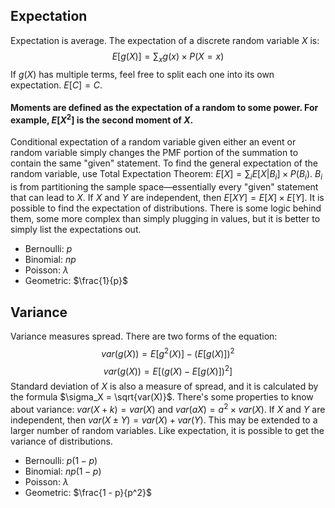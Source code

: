 ## Expectation
Expectation is average. The expectation of a discrete random variable $X$ is:
$$ E[g(X)] = \sum_{x} g(x) \times P(X = x) $$
If $g(X)$ has multiple terms, feel free to split each one into its own expectation. $E[C] = C$.
#### Moments are defined as the expectation of a random to some power. For example, $E[X^2]$ is the second moment of $X$.
Conditional expectation of a random variable given either an event or random variable simply changes the PMF portion of the summation to contain the same "given" statement. To find the general expectation of the random variable, use Total Expectation Theorem: $E[X] = \sum_i E[X | B_i] \times P(B_i)$. $B_i$ is from partitioning the sample space—essentially every "given" statement that can lead to $X$. If $X$ and $Y$ are independent, then $E[XY] = E[X] \times E[Y]$.
It is possible to find the expectation of distributions. There is some logic behind them, some more complex than simply plugging in values, but it is better to simply list the expectations out.
- Bernoulli: $p$
- Binomial: $np$
- Poisson: $\lambda$
- Geometric: $\frac{1}{p}$
## Variance
Variance measures spread. There are two forms of the equation:
$$ var(g(X)) = E[g^2(X)] - (E[g(X)])^2 $$
$$ var(g(X)) = E[(g(X) - E[g(X)])^2] $$
Standard deviation of $X$ is also a measure of spread, and it is calculated by the formula $\sigma_X = \sqrt{var(X)}$.
There's some properties to know about variance: $var(X + k) = var(X)$ and $var(aX) = a^2 \times var(X)$. If $X$ and $Y$ are independent, then $var(X \pm Y) = var(X) + var(Y)$. This may be extended to a larger number of random variables.
Like expectation, it is possible to get the variance of distributions.
- Bernoulli: $p(1 - p)$
- Binomial: $np(1 - p)$
- Poisson: $\lambda$
- Geometric: $\frac{1 - p}{p^2}$
